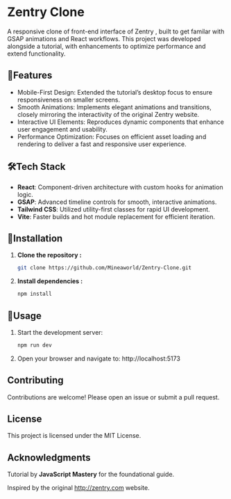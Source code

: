 # Zentry Clone

A responsive clone of front-end interface of Zentry , built to get familar with GSAP animations and React workflows. This project was developed alongside a tutorial, with enhancements to optimize performance and extend functionality.

## 🔨Features

- Mobile-First Design: Extended the tutorial’s desktop focus to ensure responsiveness on smaller screens.
- Smooth Animations: Implements elegant animations and transitions, closely mirroring the    interactivity of the original Zentry website.
- Interactive UI Elements: Reproduces dynamic components that enhance user engagement and usability.
- Performance Optimization: Focuses on efficient asset loading and rendering to deliver a fast and responsive user experience.

## 🛠️Tech Stack  
- **React**: Component-driven architecture with custom hooks for animation logic.  
- **GSAP**: Advanced timeline controls for smooth, interactive animations.  
- **Tailwind CSS**: Utilized utility-first classes for rapid UI development.  
- **Vite**: Faster builds and hot module replacement for efficient iteration.

##  🚀Installation
1. **Clone the repository :**
   ```bash
   git clone https://github.com/Mineaworld/Zentry-Clone.git
2. **Install dependencies :**
    ```bash
    npm install
## 🌱Usage
1. Start the development server:
   ```bash
   npm run dev
2. Open your browser and navigate to:
  http://localhost:5173

## Contributing
Contributions are welcome! Please open an issue or submit a pull request.

## License
This project is licensed under the MIT License.

## Acknowledgments
Tutorial by **JavaScript Mastery** for the foundational guide.

Inspired by the original  http://zentry.com website.
